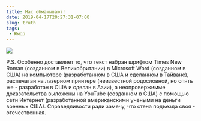 ```yaml
---
title: Нас обманывают!
date: 2019-04-17T20:27:31-07:00
slug: truth
tags:
 - Юмор
---
```


![](/2019/04/truth.jpg)

P.S. Особенно доставляет то, что текст набран шрифтом Times New Roman (созданном
в Великобритании) в Microsoft Word (созданном в США) на компьютере
(разработанном в США и сделанном в Тайване), распечатан на лазерном принтере
(неизвестной родословной, но опять же - разработан в США и сделан в Азии), а
неопровержимые доказательства выложены на YouTube (созданном в США) с помощью
сети Интернет (разработанной американскими учеными на деньги военных США).
Справедливости ради замечу, что стена подъезда своя - отечественная.

<!--more-->
